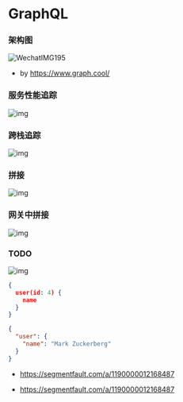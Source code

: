 # GraphQL

### 架构图

![WechatIMG195](/Users/apple/Desktop/WechatIMG195.jpeg)

* by https://www.graph.cool/

### 服务性能追踪

![img](https://segmentfault.com/img/remote/1460000012168499?w=1600&h=498)



### 跨栈追踪

![img](https://segmentfault.com/img/remote/1460000012168500?w=1600&h=578)



### 拼接

![img](https://segmentfault.com/img/remote/1460000012168502?w=1600&h=889)



### 网关中拼接

![img](https://segmentfault.com/img/remote/1460000012168503?w=1600&h=658)





### TODO

![img](https://segmentfault.com/img/remote/1460000012168504?w=1600&h=914)



```json
{
  user(id: 4) {
    name
  }
}
```

```json
{
  "user": {
    "name": "Mark Zuckerberg"
  }
}
```



* https://segmentfault.com/a/1190000012168487


* https://segmentfault.com/a/1190000012168487